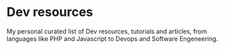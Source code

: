 Dev resources
==================

My personal curated list of Dev resources, tutorials and articles, from languages like PHP and Javascript to Devops and Software Engeneering.
